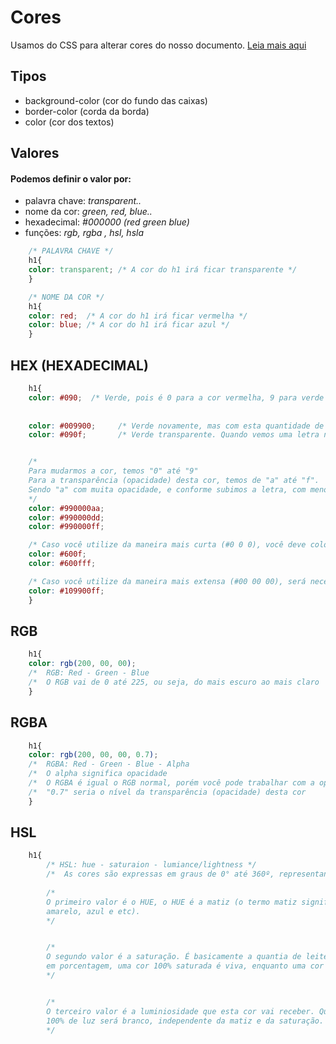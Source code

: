 # Cores
Usamos do CSS para alterar cores do nosso documento.
<a href="https://codepen.io/FireguiQueen/pen/KKBXwgW">Leia mais aqui </a>

## Tipos 
* background-color (cor do fundo das caixas)
* border-color (corda da borda)
* color (cor dos textos)

## Valores
#### Podemos definir o valor por: 
- palavra chave: _transparent.._
- nome da cor: _green, red, blue.._ 
- hexadecimal: _#000000  (red green blue)_
- funções: _rgb, rgba , hsl, hsla_


```css
    /* PALAVRA CHAVE */
    h1{
    color: transparent; /* A cor do h1 irá ficar transparente */
    }

    /* NOME DA COR */
    h1{
    color: red;  /* A cor do h1 irá ficar vermelha */
    color: blue; /* A cor do h1 irá ficar azul */
    }
```

## HEX (HEXADECIMAL) 
```css
    h1{
    color: #090;  /* Verde, pois é 0 para a cor vermelha, 9 para verde e 0 para o azul.  */ 
    
     
    color: #009900;     /* Verde novamente, mas com esta quantidade de números temos um controle maior em relação a esta cor */   
    color: #090f;       /* Verde transparente. Quando vemos uma letra no HEX, estamos trabalhando com a com sua opacidade    */


    /* 
    Para mudarmos a cor, temos "0" até "9"  
    Para a transparência (opacidade) desta cor, temos de "a" até "f".
    Sendo "a" com muita opacidade, e conforme subimos a letra, com menos opacidade, ou seja, menos transparente. 
    */ 
    color: #990000aa; 
    color: #990000dd; 
    color: #990000ff; 

    /* Caso você utilize da maneira mais curta (#0 0 0), você deve colocar somente uma letra alfabética ou três. */
    color: #600f;
    color: #600fff;

    /* Caso você utilize da maneira mais extensa (#00 00 00), será necessário colocar a letra alfabética duas vezes. */
    color: #109900ff;  
    }
```


## RGB 
```css
    h1{
    color: rgb(200, 00, 00); 
    /*  RGB: Red - Green - Blue                                         */    
    /*  O RGB vai de 0 até 225, ou seja, do mais escuro ao mais claro   */ 
    }            
```

## RGBA
```css
    h1{
    color: rgb(200, 00, 00, 0.7);
    /*  RGBA: Red - Green - Blue - Alpha                                                */
    /*  O alpha significa opacidade                                                     */
    /*  O RGBA é igual o RGB normal, porém você pode trabalhar com a opacidade da cor   */ 
    /*  "0.7" seria o nível da transparência (opacidade) desta cor                      */    
    }            
```


## HSL  
```css
    h1{
        /* HSL: hue - saturaion - lumiance/lightness */
        /*  As cores são expressas em graus de 0° até 360º, representando uma volta completa na borda do círculo cromático */  
        
        /* 
        O primeiro valor é o HUE, o HUE é a matiz (o termo matiz significa que eu consigo especificar a cor, como verde, 
        amarelo, azul e etc). 
        */


        /* 
        O segundo valor é a saturação. É basicamente a quantia de leite você pôe no seu achocolatado. Os valores são mostrados 
        em porcentagem, uma cor 100% saturada é viva, enquanto uma cor menos insaturada é uma cor mais morta. 
        */


        /* 
        O terceiro valor é a luminiosidade que esta cor vai receber. Quanto mais luz, mais clara esta cor será. 
        100% de luz será branco, independente da matiz e da saturação. Assim como 0% de luz sempre será preto, pois não há luz para a cor. 
        */
```